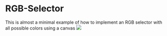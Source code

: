 # RGB-Selector
This is almost a minimal example of how to implement an RGB selector with all possible colors using a canvas
![](https://i.imgur.com/tLGQhYK.gif)
